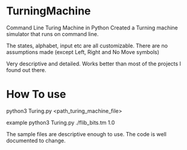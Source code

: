 # TurningMachine
Command Line Turing Machine in Python
Created a Turning machine simulator that runs on command line.

The states, alphabet, input etc are all customizable. There are no assumptions made (except Left, Right and No Move symbols)

Very descriptive and detailed. Works better than most of the projects I found out there.

# How To use
python3 Turing.py <path_turing_machine_file> <optional delay in seconds>

example
python3 Turing.py ./flib_bits.tm 1.0

The sample files are descriptive enough to use. The code is well documented to change.
